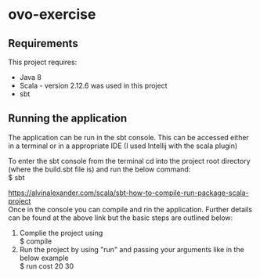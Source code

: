 # ovo-exercise

## Requirements
This project requires:
* Java 8
* Scala - version 2.12.6 was used in this project
* sbt

## Running the application
The application can be run in the sbt console. This can be accessed either in a terminal or in a appropriate IDE (I used Intellij with the scala plugin)  

To enter the sbt console from the terminal cd into the project root directory (where the build.sbt file is) and run the below command:  
$ sbt

https://alvinalexander.com/scala/sbt-how-to-compile-run-package-scala-project  
Once in the console you can compile and rin the application. Further details can be found at the above link but the basic steps are outlined below:
1. Complie the project using   
$ compile
2. Run the project by using "run" and passing your arguments like in the below example  
$ run cost 20 30
